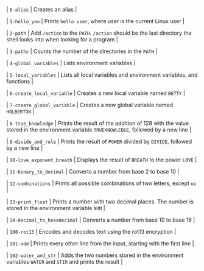 		
| `0-alias` | Creates an alias |
		
| `1-hello_you` | Prints `hello user`, where user is the current Linux user |
		
| `2-path` | Add `/action` to the `PATH`. `/action` should be the last directory the shell looks into when looking for a program |
		
| `3-paths` | Counts the number of the directories in the `PATH` |
		
| `4-global_variables` | Lists environment variables |
		
| `5-local_variables` | Lists all local variables and environment variables, and functions |
		
| `6-create_local_variable` | Creates a new local variable named `BETTY` |
		
| `7-create_global_variable` | Creates a new global variable named `HOLBERTON` |
		
| `8-true_knowledge` | Prints the result of the addition of 128 with the value stored in the environment variable `TRUEKNOWLEDGE`, followed by a new line |
		
| `9-divide_and_rule` | Prints the result of `POWER` divided by `DIVIDE`, followed by a new line |
		
| `10-love_exponent_breath` | Displays the result of `BREATH` to the power `LOVE` |
		
| `11-binary_to_decimal` | Converts a number from base 2 to base 10 |
		
| `12-combinations` | Prints all possible combinations of two letters, except `oo` |
		
| `13-print_float` | Prints a number with two decimal places. The number is stored in the environment variable `NUM` |
		
| `14-decimal_to_hexadecimal` | Converts a number from base 10 to base 16 |
		
| `100-rot13` | Encodes and decodes text using the rot13 encryption |
		
| `101-odd` | Prints every other line from the input, starting with the first line |
		
| `102-water_and_str` | Adds the two numbers stored in the environment variables `WATER` and `STIR` and prints the result |

